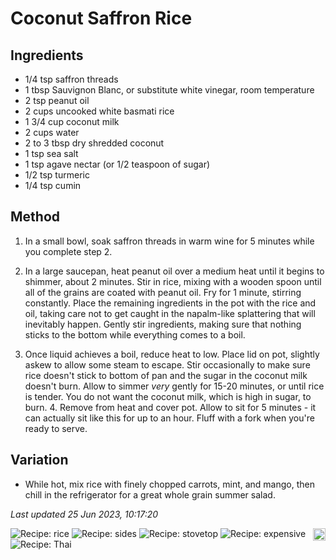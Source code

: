 # Coconut Saffron Rice

## Ingredients

- 1/4 tsp saffron threads
- 1 tbsp Sauvignon Blanc, or substitute white vinegar, room temperature 
- 2 tsp peanut oil
- 2 cups uncooked white basmati rice
- 1 3/4 cup coconut milk
- 2 cups water
- 2 to 3 tbsp dry shredded coconut
- 1 tsp sea salt
- 1 tsp agave nectar (or 1/2 teaspoon of sugar)
- 1/2 tsp turmeric
- 1/4 tsp cumin

## Method

1. In a small bowl, soak saffron threads in warm wine for 5 minutes while you complete step 2.

2. In a large saucepan, heat peanut oil over a medium heat until it begins to shimmer, about 2 minutes. Stir in rice, mixing with a wooden spoon until all of the grains are coated with peanut oil. Fry for 1 minute, stirring constantly. Place the remaining ingredients in the pot with the rice and oil, taking care not to get caught in the napalm-like splattering that will inevitably happen. Gently stir ingredients, making sure that nothing sticks to the bottom while everything comes to a boil.

3. Once liquid achieves a boil, reduce heat to low. Place lid on pot, slightly askew to allow some steam to escape. Stir occasionally to make sure rice doesn't stick to bottom of pan and the sugar in the coconut milk doesn't burn. Allow to simmer *very* gently for 15-20 minutes, or until rice is tender. You do not want the coconut milk, which is high in sugar, to burn. 4. Remove from heat and cover pot. Allow to sit for 5 minutes - it can actually sit like this for up to an hour. Fluff with a fork when you're ready to serve.

## Variation

- While hot, mix rice with finely chopped carrots, mint, and mango, then chill in the refrigerator for a great whole grain summer salad.

*Last updated 25 Jun 2023, 10:17:20*

<img src="https://profile-counter.glitch.me/fexofenadine_coconutsaffronrice/count.svg" height="20" align="right" />

![Recipe: rice](https://img.shields.io/badge/tag-rice-blue.svg) ![Recipe: sides](https://img.shields.io/badge/tag-sides-blue.svg) ![Recipe: stovetop](https://img.shields.io/badge/tag-stovetop-blue.svg) ![Recipe: expensive](https://img.shields.io/badge/tag-expensive-blue.svg) ![Recipe: Thai](https://img.shields.io/badge/tag-Thai-blue.svg)